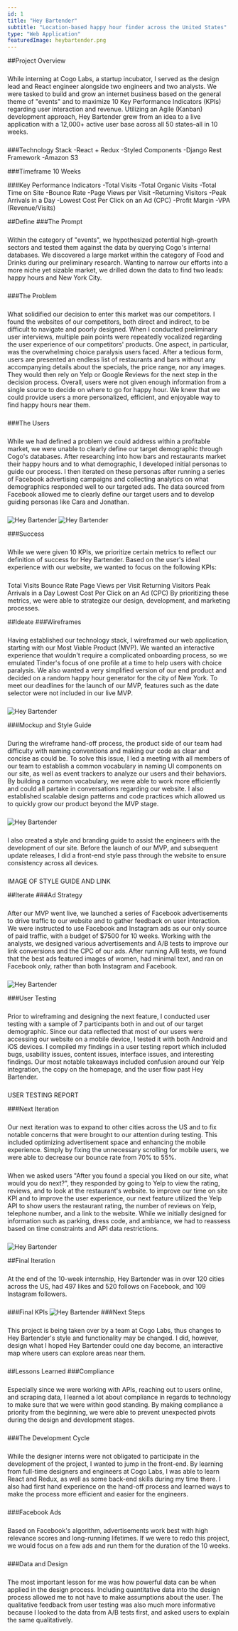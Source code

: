 ```yaml
---
id: 1
title: "Hey Bartender"
subtitle: "Location-based happy hour finder across the United States"
type: "Web Application"
featuredImage: heybartender.png
---
```


<style>
    .body {
        margin: 1.5rem auto;
    }

    .link {
        padding: 0;
        text-decoration: none;
        color: #ef8576;
        transition: color 0.5s ease;
    }

    .link:hover {
        color: #E74832;
    }
</style>

##Project Overview

<p class="body">While interning at Cogo Labs, a startup incubator, I served as the design lead and React engineer alongside two engineers and two analysts. We were tasked to build and grow an internet business based on the general theme of "events" and to maximize 10 Key Performance Indicators (KPIs) regarding user interaction and revenue. Utilizing an Agile (Kanban) development approach, Hey Bartender grew from an idea to a live application with a 12,000+ active user base across all 50 states–all in 10 weeks.</p>

###Technology Stack
    -React + Redux
    -Styled Components
    -Django Rest Framework
    -Amazon S3

###Timeframe
10 Weeks

###Key Performance Indicators
    -Total Visits
    -Total Organic Visits
    -Total Time on Site
    -Bounce Rate
    -Page Views per Visit
    -Returning Visitors
    -Peak Arrivals in a Day
    -Lowest Cost Per Click on an Ad (CPC)
    -Profit Margin
    -VPA (Revenue/Visits)

##Define
###The Prompt
<p class="body">Within the category of "events", we hypothesized potential high-growth sectors and tested them against the data by querying Cogo's internal databases. We discovered a large market within the category of Food and Drinks during our preliminary research. Wanting to narrow our efforts into a more niche yet sizable market, we drilled down the data to find two leads: happy hours and New York City.</p>

###The Problem
<p class="body">What solidified our decision to enter this market was our competitors. I found the websites of our competitors, both direct and indirect, to be difficult to navigate and poorly designed. When I conducted preliminary user interviews, multiple pain points were repeatedly vocalized regarding the user experience of our competitors' products. One aspect, in particular, was the overwhelming choice paralysis users faced. After a tedious form, users are presented an endless list of restaurants and bars without any accompanying details about the specials, the price range, nor any images. They would then rely on Yelp or Google Reviews for the next step in the decision process. Overall, users were not given enough information from a single source to decide on where to go for happy hour. We knew that we could provide users a more personalized, efficient, and enjoyable way to find happy hours near them.</p>

###The Users
<p class="body">While we had defined a problem we could address within a profitable market, we were unable to clearly define our target demographic through Cogo's databases. After researching into how bars and restaurants market their happy hours and to what demographic, I developed initial personas to guide our process. I then iterated on these personas after running a series of Facebook advertising campaigns and collecting analytics on what demographics responded well to our targeted ads. The data sourced from Facebook allowed me to clearly define our target users and to develop guiding personas like Cara and Jonathan.</p>

![Hey Bartender](persona1.png) 
![Hey Bartender](persona2.png)

###Success
<p class="body">While we were given 10 KPIs, we prioritize certain metrics to reflect our definition of success for Hey Bartender. Based on the user's ideal experience with our website, we wanted to focus on the following KPIs:</p>

Total Visits
Bounce Rate
Page Views per Visit
Returning Visitors
Peak Arrivals in a Day
Lowest Cost Per Click on an Ad (CPC)
By prioritizing these metrics, we were able to strategize our design, development, and marketing processes.

##Ideate
###Wireframes
<p class="body">Having established our technology stack, I wireframed our web application, starting with our Most Viable Product (MVP). We wanted an interactive experience that wouldn't require a complicated onboarding process, so we emulated Tinder's focus of one profile at a time to help users with choice paralysis. We also wanted a very simplified version of our end product and decided on a random happy hour generator for the city of New York. To meet our deadlines for the launch of our MVP, features such as the date selector were not included in our live MVP.</p>

![Hey Bartender](wireframe.png)

###Mockup and Style Guide
<p class="body">During the wireframe hand-off process, the product side of our team had difficulty with naming conventions and making our code as clear and concise as could be. To solve this issue, I led a meeting with all members of our team to establish a common vocabulary in naming UI components on our site, as well as event trackers to analyze our users and their behaviors. By building a common vocabulary, we were able to work more efficiently and could all partake in conversations regarding our website. I also established scalable design patterns and code practices which allowed us to quickly grow our product beyond the MVP stage.</p>

![Hey Bartender](home.png)

<p class="body">I also created a style and branding guide to assist the engineers with the development of our site. Before the launch of our MVP, and subsequent update releases, I did a front-end style pass through the website to ensure consistency across all devices.</p>

IMAGE OF STYLE GUIDE AND LINK

##Iterate
###Ad Strategy
<p class="body">After our MVP went live, we launched a series of Facebook advertisements to drive traffic to our website and to gather feedback on user interaction. We were instructed to use Facebook and Instagram ads as our only source of paid traffic, with a budget of $7500 for 10 weeks. Working with the analysts, we designed various advertisements and A/B tests to improve our link conversions and the CPC of our ads. After running A/B tests, we found that the best ads featured images of women, had minimal text, and ran on Facebook only, rather than both Instagram and Facebook.</p>

![Hey Bartender](cpc.png) 

###User Testing
<p class="body">Prior to wireframing and designing the next feature, I conducted user testing with a sample of 7 participants both in and out of our target demographic. Since our data reflected that most of our users were accessing our website on a mobile device, I tested it with both Android and iOS devices. I compiled my findings in a user testing report which included bugs, usability issues, content issues, interface issues, and interesting findings. Our most notable takeaways included confusion around our Yelp integration, the copy on the homepage, and the user flow past Hey Bartender.</p>

USER TESTING REPORT

###Next Iteration
<p class="body">Our next iteration was to expand to other cities across the US and to fix notable concerns that were brought to our attention during testing. This included optimizing advertisement space and enhancing the mobile experience. Simply by fixing the unnecessary scrolling for mobile users, we were able to decrease our bounce rate from 70% to 55%.</p>


<p class="body">When we asked users "After you found a special you liked on our site, what would you do next?", they responded by going to Yelp to view the rating, reviews, and to look at the restaurant's website. to improve our time on site KPI and to improve the user experience, our next feature utilized the Yelp API to show users the restaurant rating, the number of reviews on Yelp, telephone number, and a link to the website. While we initially designed for information such as parking, dress code, and ambiance, we had to reassess based on time constraints and API data restrictions.</p>

![Hey Bartender](moreinfo.png)

##Final Iteration
<p class="body">At the end of the 10-week internship, Hey Bartender was in over 120 cities across the US, had 497 likes and 520 follows on Facebook, and 109 Instagram followers.</p>

###Final KPIs
![Hey Bartender](kpi.png)
###Next Steps
<p class="body">This project is being taken over by a team at Cogo Labs, thus changes to Hey Bartender's style and functionality may be changed. I did, however, design what I hoped Hey Bartender could one day become, an interactive map where users can explore areas near them.</p>

##Lessons Learned
###Compliance
<p class="body">Especially since we were working with APIs, reaching out to users online, and scraping data, I learned a lot about compliance in regards to technology to make sure that we were within good standing. By making compliance a priority from the beginning, we were able to prevent unexpected pivots during the design and development stages.</p>

###The Development Cycle
<p class="body">While the designer interns were not obligated to participate in the development of the project, I wanted to jump in the front-end. By learning from full-time designers and engineers at Cogo Labs, I was able to learn React and Redux, as well as some back-end skills during my time there. I also had first hand experience on the hand-off process and learned ways to make the process more efficient and easier for the engineers.</p>

###Facebook Ads
<p class="body">Based on Facebook's algorithm, advertisements work best with high relevance scores and long-running lifetimes. If we were to redo this project, we would focus on a few ads and run them for the duration of the 10 weeks.</p>

###Data and Design
<p class="body">The most important lesson for me was how powerful data can be when applied in the design process. Including quantitative data into the design process allowed me to not have to make assumptions about the user. The qualitative feedback from user testing was also much more informative because I looked to the data from A/B tests first, and asked users to explain the same qualitatively.</p>
